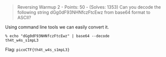 > Reversing Warmup 2 - Points: 50 - (Solves: 1353)
> Can you decode the following string dGg0dF93NHNfczFtcEwz from base64 format to ASCII?

Using command line tools we can easily convert it.
```
% echo "dGg0dF93NHNfczFtcEwz" | base64 --decode
th4t_w4s_s1mpL3
```

Flag: `picoCTF{th4t_w4s_s1mpL3}`
